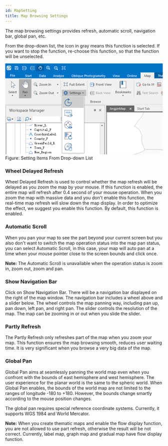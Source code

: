 ```yaml
---
id: MapSetting
title: Map Browsing Settings
---
```

The map browsing settings provides refresh, automatic scroll, navigation bar, global pan, etc.

From the drop-down list, the icon in gray means this function is selected. If you want to stop the function, re-choose this function, so that the function will be unselected.

![Map Browsing Settings](img-en/MapSetting.png)  
Figure: Setting Items From Drop-down List  
  
### Wheel Delayed Refresh

Wheel Delayed Refresh is used to control whether the map refresh will be delayed as you zoom the map by your mouse. If this function is enabled, the entire map will refresh after 0.4 second of your mouse operation. When you zoom the map with massive data and you don't enable this function, the real-time map refresh will slow down the map display. In order to optimize the effect, we suggest you enable this function. By default, this function is enabled.

### Automatic Scroll

When you pan your map to see the part beyond your current screen but you also don't want to switch the map operation status into the map pan status, you can select Automatic Scroll, in this case, your map will auto pan at a time when your mouse pointer close to the screen bounds and click once.

**Note:** The Automatic Scroll is unavailable when the operation status is zoom in, zoom out, zoom and pan.

### Show Navigation Bar

Click on Show Navigation Bar. There will be a navigation bar displayed on the right of the map window. The navigation bar includes a wheel above and a slider below. The wheel controls the map panning way, including pan up, pan down, left pan, and right pan. The slider controls the resolution of the map. The map can be zooming in or out when you slide the slider.

### Partly Refresh

The Partly Refresh only refreshes part of the map when you zoom your map. This function ensures the map browsing smooth, reduces user waiting time. It is very significant when you browse a very big data of the map.

### Global Pan

Global Pan aims at seamlessly panning the world map even when you confront with the bounds of east hemisphere and west hemisphere. The user experience for the planar world is the same to the spheric world. When Global Pan enables, the bounds of the world map are not limited to the ranges of longitude -180 to +180. However, the bounds change smartly according to the mouse position changes.

The global pan requires special reference coordinate systems. Currently, it supports WGS 1984 and World Mercator.

**Note:** When you create thematic maps and enable the flow display function, you are not allowed to use part refresh, otherwise the result will be not correct. Currently, label map, graph map and gradual map have flow display function.